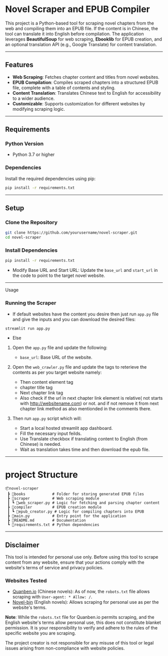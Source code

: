 # Novel Scraper and EPUB Compiler

This project is a Python-based tool for scraping novel chapters from the web and compiling them into an EPUB file. If the content is in Chinese, the tool can translate it into English before compilation. The application leverages **BeautifulSoup** for web scraping, **Ebooklib** for EPUB creation, and an optional translation API (e.g., Google Translate) for content translation.

---

## Features

- **Web Scraping**: Fetches chapter content and titles from novel websites.
- **EPUB Compilation**: Compiles scraped chapters into a structured EPUB file, complete with a table of contents and styling.
- **Content Translation**: Translates Chinese text to English for accessibility to a wider audience.
- **Customizable**: Supports customization for different websites by modifying scraping logic.

---

## Requirements

### Python Version
- Python 3.7 or higher

### Dependencies
Install the required dependencies using pip:
```bash
pip install -r requirements.txt
```
---
## Setup

### Clone the Repository
```bash
git clone https://github.com/yourusername/novel-scraper.git
cd novel-scraper
```
### Install Dependencies
```bash
pip install -r requirements.txt
```
- Modify Base URL and Start URL: Update the `base_url` and `start_url` in the code to point to the target novel website.

---
Usage


### Running the Scraper

- If default websites have the content you desire then just run `app.py` file and give the inputs and you can download the desired files:
```bash
streamlit run app.py
```
- Else
1.  Open the `app.py` file and update the following:

    -   `base_url`: Base URL of the website.

2.  Open the `web_crawler.py` file and update the tags to reterieve the contents as per you target website namely:

    -  Then content element tag
    -  chapter title tag
    -  Next chapter link tag
    -  Also check if the url in next chapter link element is relative( not starts with http://websitename.com) or not. and if not remove it from next chapter link method as also mentionded in the comments there.

3.  Then run `app.py` script which will:

    -   Start a local hosted streamlit app dashboard.
    -   Fill the necessary input feilds.
    -   Use Translate checkbox if translating content to English (from Chinese) is needed.
    -   Wait as translation takes time and then download the epub file.

---
# project Structure
```Plaintext
📦novel-scraper
 ┣ 📂books            # Folder for storing generated EPUB files
 ┣ 📂scraper          # Web scraping module
 ┃ ┗ 📜web_scraper.py # Logic for fetching and parsing chapter content
 ┣ 📂compiler         # EPUB creation module
 ┃ ┗ 📜epub_creator.py # Logic for compiling chapters into EPUB
 ┣ 📜main.py          # Entry point for the application
 ┣ 📜README.md        # Documentation
 ┗ 📜requirements.txt # Python dependencies
```
---

## Disclaimer

This tool is intended for personal use only. Before using this tool to scrape content from any website, ensure that your actions comply with the website's terms of service and privacy policies.  

### Websites Tested
- [Quanben.io](https://www.quanben.io) (Chinese novels): As of now, the `robots.txt` file allows scraping with `User-agent: * Allow: /`.
- [Novel-bin](https://novel-bin.com) (English novels): Allows scraping for personal use as per the website's terms.  

**Note**: While the `robots.txt` file for Quanben.io permits scraping, and the English website's terms allow personal use, this does not constitute blanket permission. It is your responsibility to verify and adhere to the rules of the specific website you are scraping.  

The project creator is not responsible for any misuse of this tool or legal issues arising from non-compliance with website policies.

